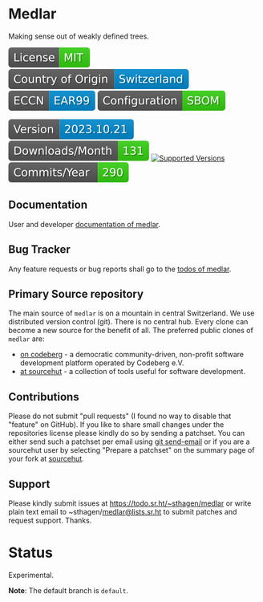 # Medlar

Making sense out of weakly defined trees.

[![License](docs/badges/license-spdx-mit.svg)](https://git.sr.ht/~sthagen/medlar/tree/default/item/LICENSE)
[![Country of Origin](docs/badges/country-of-origin-name-switzerland-neutral.svg)](https://git.sr.ht/~sthagen/medlar/tree/default/item/COUNTRY-OF-ORIGIN)
[![Export Classification Control Number (ECCN)](docs/badges/export-control-classification-number_eccn-ear99-neutral.svg)](https://git.sr.ht/~sthagen/medlar/tree/default/item/EXPORT-CONTROL-CLASSIFICATION-NUMBER)
[![Configuration](docs/badges/configuration-sbom.svg)](https://git.sr.ht/~sthagen/medlar/tree/default/item/docs/third-party/README.md)

[![Version](docs/badges/latest-release.svg)](https://pypi.python.org/pypi/medlar/)
[![Downloads](docs/badges/downloads-per-month.svg)](https://pepy.tech/project/medlar)
[![Supported Versions](https://img.shields.io/pypi/pyversions/medlar.svg?style=flat)](https://pypi.python.org/pypi/medlar/)
[![Maintenance Status](docs/badges/commits-per-year.svg)](https://git.sr.ht/~sthagen/medlar/log)

## Documentation

User and developer [documentation of medlar](https://codes.dilettant.life/docs/medlar).

## Bug Tracker

Any feature requests or bug reports shall go to the [todos of medlar](https://todo.sr.ht/~sthagen/medlar).

## Primary Source repository

The main source of `medlar` is on a mountain in central Switzerland.
We use distributed version control (git).
There is no central hub.
Every clone can become a new source for the benefit of all.
The preferred public clones of `medlar` are:

* [on codeberg](https://codeberg.org/sthagen/medlar) - a democratic community-driven, non-profit software development platform operated by Codeberg e.V.
* [at sourcehut](https://git.sr.ht/~sthagen/medlar) - a collection of tools useful for software development.

## Contributions

Please do not submit "pull requests" (I found no way to disable that "feature" on GitHub).
If you like to share small changes under the repositories license please kindly do so by sending a patchset.
You can either send such a patchset per email using [git send-email](https://git-send-email.io) or 
if you are a sourcehut user by selecting "Prepare a patchset" on the summary page of your fork at [sourcehut](https://git.sr.ht/).

## Support

Please kindly submit issues at https://todo.sr.ht/~sthagen/medlar or write plain text email to ~sthagen/medlar@lists.sr.ht to submit patches and request support. Thanks.

# Status

Experimental.

**Note**: The default branch is `default`.
